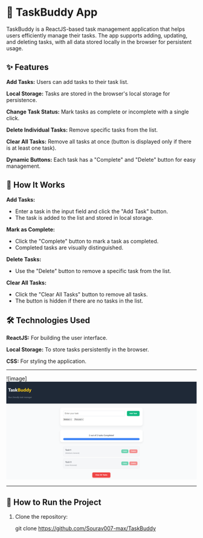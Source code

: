 🌟 TaskBuddy App
====================
TaskBuddy is a ReactJS-based task management application that helps users efficiently manage their tasks. The app supports adding, updating, and deleting tasks, with all data stored locally in the browser for persistent usage.

**✨ Features**
---------------------------------------------------------------------------------------------------------------------------------------------------------------------------------------------------------------------
**Add Tasks:** Users can add tasks to their task list.

**Local Storage:** Tasks are stored in the browser's local storage for persistence.

**Change Task Status:** Mark tasks as complete or incomplete with a single click.

**Delete Individual Tasks:** Remove specific tasks from the list.

**Clear All Tasks:** Remove all tasks at once (button is displayed only if there is at least one task).

**Dynamic Buttons:** Each task has a "Complete" and "Delete" button for easy management.

🔧 How It Works
---------------------------------------------------------------------------------------------------------------------------------------------------------------------------------------------------------------------
**Add Tasks:**

* Enter a task in the input field and click the "Add Task" button.
* The task is added to the list and stored in local storage.
  
**Mark as Complete:**

* Click the "Complete" button to mark a task as completed.
* Completed tasks are visually distinguished.
  
**Delete Tasks:**

* Use the "Delete" button to remove a specific task from the list.
  
**Clear All Tasks:**

* Click the "Clear All Tasks" button to remove all tasks.
* The button is hidden if there are no tasks in the list.

🛠️ Technologies Used
---------------------------------------------------------------------------------------------------------------------------------------------------------------------------------------------------------------------
**ReactJS:** For building the user interface.

**Local Storage:** To store tasks persistently in the browser.

**CSS:** For styling the application.

---------------------------------------------------------------------------------------------------------------------------------------------------------------------------------------------------------------------
![image] ![alt text](<Screenshot 2025-04-27 145313.png>)

---------------------------------------------------------------------------------------------------------------------------------------------------------------------------------------------------------------------

🚀 How to Run the Project
---------------------------------------------------------------------------------------------------------------------------------------------------------------------------------------------------------------------
1. Clone the repository:
   
   git clone https://github.com/Sourav007-max/TaskBuddy